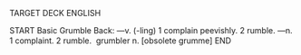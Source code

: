 TARGET DECK
ENGLISH

START
Basic
Grumble
Back: —v. (-ling) 1 complain peevishly. 2 rumble. —n. 1 complaint. 2 rumble.  grumbler n. [obsolete grumme]
END
